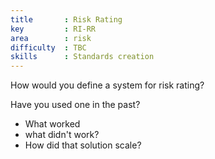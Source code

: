 ```yaml
---
title       : Risk Rating
key         : RI-RR
area        : risk
difficulty  : TBC
skills      : Standards creation
---
```


How would you define a system for risk rating?

Have you used one in the past?

 - What worked
 - what didn't work?
 - How did that solution scale?
